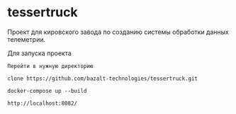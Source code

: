 # tessertruck
Проект для кировского завода по созданию системы обработки данных телеметрии.

Для запуска проекта

```
Перейти в нужную директорию
```
   
```
clone https://github.com/bazalt-technologies/tessertruck.git
```
   
```
docker-compose up --build
```
   
```
http://localhost:8082/
```

